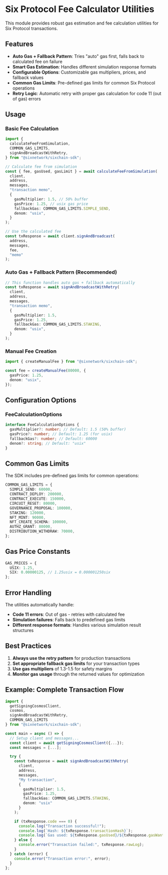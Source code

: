 # Six Protocol Fee Calculator Utilities

This module provides robust gas estimation and fee calculation utilities for Six Protocol transactions.

## Features

- **Auto Gas + Fallback Pattern**: Tries "auto" gas first, falls back to calculated fee on failure
- **Smart Gas Estimation**: Handles different simulation response formats
- **Configurable Options**: Customizable gas multipliers, prices, and fallback values
- **Common Gas Limits**: Pre-defined gas limits for common Six Protocol operations
- **Retry Logic**: Automatic retry with proper gas calculation for code 11 (out of gas) errors

## Usage

### Basic Fee Calculation

```typescript
import {
  calculateFeeFromSimulation,
  COMMON_GAS_LIMITS,
  signAndBroadcastWithRetry,
} from "@sixnetwork/sixchain-sdk";

// Calculate fee from simulation
const { fee, gasUsed, gasLimit } = await calculateFeeFromSimulation(
  client,
  address,
  messages,
  "transaction memo",
  {
    gasMultiplier: 1.5, // 50% buffer
    gasPrice: 1.25, // usix gas price
    fallbackGas: COMMON_GAS_LIMITS.SIMPLE_SEND,
    denom: "usix",
  }
);

// Use the calculated fee
const txResponse = await client.signAndBroadcast(
  address,
  messages,
  fee,
  "memo"
);
```

### Auto Gas + Fallback Pattern (Recommended)

```typescript
// This function handles auto gas + fallback automatically
const txResponse = await signAndBroadcastWithRetry(
  client,
  address,
  messages,
  "transaction memo",
  {
    gasMultiplier: 1.5,
    gasPrice: 1.25,
    fallbackGas: COMMON_GAS_LIMITS.STAKING,
    denom: "usix",
  }
);
```

### Manual Fee Creation

```typescript
import { createManualFee } from "@sixnetwork/sixchain-sdk";

const fee = createManualFee(80000, {
  gasPrice: 1.25,
  denom: "usix",
});
```

## Configuration Options

### FeeCalculationOptions

```typescript
interface FeeCalculationOptions {
  gasMultiplier?: number; // Default: 1.5 (50% buffer)
  gasPrice?: number; // Default: 1.25 (for usix)
  fallbackGas?: number; // Default: 60000
  denom?: string; // Default: "usix"
}
```

## Common Gas Limits

The SDK includes pre-defined gas limits for common operations:

```typescript
COMMON_GAS_LIMITS = {
  SIMPLE_SEND: 60000,
  CONTRACT_DEPLOY: 200000,
  CONTRACT_EXECUTE: 150000,
  CIRCUIT_RESET: 80000,
  GOVERNANCE_PROPOSAL: 100000,
  STAKING: 120000,
  NFT_MINT: 90000,
  NFT_CREATE_SCHEMA: 100000,
  AUTHZ_GRANT: 80000,
  DISTRIBUTION_WITHDRAW: 70000,
};
```

## Gas Price Constants

```typescript
GAS_PRICES = {
  USIX: 1.25,
  SIX: 0.00000125, // 1.25usix = 0.000001250six
};
```

## Error Handling

The utilities automatically handle:

- **Code 11 errors**: Out of gas - retries with calculated fee
- **Simulation failures**: Falls back to predefined gas limits
- **Different response formats**: Handles various simulation result structures

## Best Practices

1. **Always use the retry pattern** for production transactions
2. **Set appropriate fallback gas limits** for your transaction types
3. **Use gas multipliers** of 1.3-1.5 for safety margins
4. **Monitor gas usage** through the returned values for optimization

## Example: Complete Transaction Flow

```typescript
import {
  getSigningCosmosClient,
  cosmos,
  signAndBroadcastWithRetry,
  COMMON_GAS_LIMITS
} from "@sixnetwork/sixchain-sdk";

const main = async () => {
  // Setup client and messages...
  const client = await getSigningCosmosClient({...});
  const messages = [...];

  try {
    const txResponse = await signAndBroadcastWithRetry(
      client,
      address,
      messages,
      "My transaction",
      {
        gasMultiplier: 1.5,
        gasPrice: 1.25,
        fallbackGas: COMMON_GAS_LIMITS.STAKING,
        denom: "usix"
      }
    );

    if (txResponse.code === 0) {
      console.log("Transaction successful!");
      console.log(`Hash: ${txResponse.transactionHash}`);
      console.log(`Gas used: ${txResponse.gasUsed}/${txResponse.gasWanted}`);
    } else {
      console.error("Transaction failed:", txResponse.rawLog);
    }
  } catch (error) {
    console.error("Transaction error:", error);
  }
};
```

